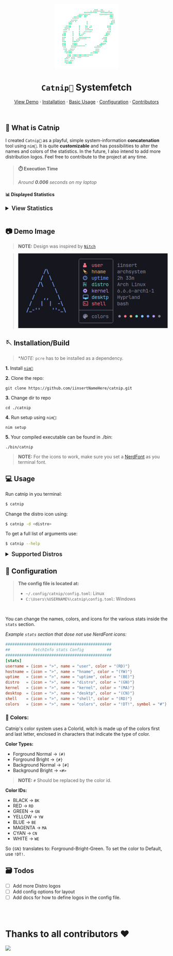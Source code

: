 <br />
<div align="center">
  <a href="https://github.com/iinsertNameHere/Catnip">
    <img src="image/logo.png" alt="Logo" width="200" height="200">
  </a>

<h1 align="center"><code>Catnip🌿</code> Systemfetch</h3>
  <p align="center">
    <a href="#-demo-image">View Demo</a>
    ·
    <a href="#-installationbuild">Installation</a>
    ·
    <a href="#-usage">Basic Usage</a>
    ·
    <a href="#-configuration">Configuration</a>
    ·
    <a href="#thanks-to-all-contributors-">Contributors</a>
  </p>
</div>
<br>

## 🌿 What is Catnip
I created `Catnip🌿` as a playful, simple system-information **concatenation** tool using `nim👑`. It is quite **customizable** and has possibilities to alter the names and colors of the statistics. In the future, I also intend to add more distribution logos. Feel free to contribute to the project at any time.

> #### ⏱️ Execution Time 
> *Around **0.006** seconds on my laptop*

#### 📊 Displayed Statistics
<details>
  <summary style="font-size: 18px; font-weight: 600;">View Statistics</summary>
  <ul>
    <li>username</li>
    <li>hostname</li>
    <li>uptime</li>
    <li>os</li>
    <li>kernel</li>
    <li>desktop</li>
    <li>shell</li>
    <li>terminal colors</li>
  </ul>
</details>

<br>

## 📷 Demo Image
>**NOTE:** Design was inspired by <code><a href="https://github.com/ssleert/nitch">Nitch</a></code>

> <img width=500 src="image/demo.png">

## 🪡 Installation/Build

> **NOTE:* `pcre` has to be installed as a dependency.

**1.** Install <a href="https://nim-lang.org/install.html">`nim👑`</a>

**2.** Clone the repo:
```shell
git clone https://github.com/iinsertNameHere/catnip.git
```
**3.** Change dir to repo
```shell
cd ./catnip
```

**4.** Run setup using `nim👑`:
```shell
nim setup
```

**5.** Your compiled executable can be found in ./bin:
```shell
./bin/catnip
```

> **NOTE:** For the icons to work, make sure you set a [NerdFont](https://www.nerdfonts.com/) as you terminal font.

## 💻 Usage
Run catnip in you terminal:
```bash
$ catnip
```

Change the distro icon using:
```bash
$ catnip -d <distro>
```

To get a full list of arguments use:
```bash
$ catnip --help
```

<details>
  <summary style="font-size: 18px; font-weight: 600;">Supported Distros</summary>
  <ul>
    <li>Arch</li>
    <li>Archcraft</li>
    <li>Ubuntu</li>
    <li>Debian</li>
    <li>LinuxMint</li>
    <li>NixOS</li>
    <li>Fedora</li>
    <li>Void</li>
    <li>Manjaro</li>
    <li>Windows</li>
  </ul>
</details>

## 📒 Configuration
> **The config file is located at:**
> -  `~/.config/catnip/config.toml`: Linux
> -  `C:\Users\%USERNAME%\catnip\config.toml`: Windows

<br>

You can change the names, colors, and icons for the various stats inside the `stats` section.

*Example `stats` section that dose not use NerdFont icons:* 
```toml
##############################################
##          FetchInfo stats Config          ##
##############################################
[stats]
username = {icon = ">", name = "user", color = "(RD)"}
hostname = {icon = ">", name = "hname", color = "(YW)"}
uptime   = {icon = ">", name = "uptime", color = "(BE)"}
distro   = {icon = ">", name = "distro", color = "(GN)"}
kernel   = {icon = ">", name = "kernel", color = "(MA)"}
desktop  = {icon = ">", name = "desktp", color = "(CN)"}
shell    = {icon = ">", name = "shell", color = "(RD)"}
colors   = {icon = ">", name = "colors", color = "!DT!", symbol = "#"}
```

### 🎨 Colors:
Catnip's color system uses a ColorId, witch is made up of the colors first and last letter, enclosed in characters that indicate the type of color.

**Color Types:**
- Forground Normal  -> `(#)`
- Forground Bright  -> `{#}`
- Background Normal -> `[#]`
- Background Bright -> `<#>`

>**NOTE:** `#` Should be replaced by the color id.

**Color IDs:**
- BLACK   -> `BK`
- RED     -> `RD`
- GREEN   -> `GN`
- YELLOW  -> `YW`
- BLUE    -> `BE`
- MAGENTA -> `MA`
- CYAN    -> `CN`
- WHITE   -> `WE`

So `{GN}` translates to: Forground-Bright-Green.
To set the color to Default, use `!DT!`.

## 🗃️ Todos
- [ ] Add more Distro logos
- [ ] Add config options for layout
- [ ] Add docs for how to define logos in the config file.

<br>
<br>

# Thanks to all contributors ❤

<a href = "https://github.com/iintertNameHere/catnip/graphs/contributors">
   <img src = "https://contrib.rocks/image?repo=iinsertNameHere/catnip"/>
 </a>
